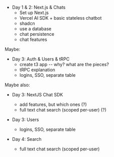 - Day 1 & 2: Next.js & Chats
    - Set up Next.js
    - Vercel AI SDK + basic stateless chatbot
    - shadcn
    - use a database
    - chat persistence
    - chat features


Maybe:
- Day 3: Auth & Users & tRPC
    - create t3 app -- why? what are the pieces?
    - tRPC explanation
    - logins, SSO, separate table

Maybe also:
- Day 3: NextJS Chat SDK
  - add features, but which ones (?)
  - full text chat search (scoped per-user) (?)


- Day 3: Users
    - logins, SSO, separate table
- Day 4: Search
    - full text chat search (scoped per-user)